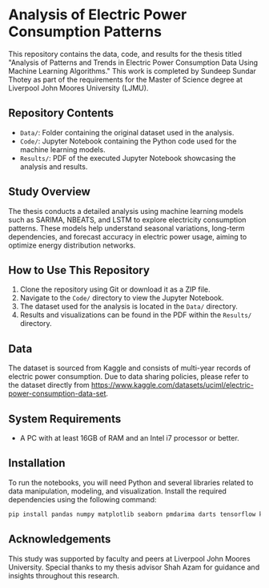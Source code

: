 
# Analysis of Electric Power Consumption Patterns

This repository contains the data, code, and results for the thesis titled "Analysis of Patterns and Trends in Electric Power Consumption Data Using Machine Learning Algorithms." This work is completed by Sundeep Sundar Thotey as part of the requirements for the Master of Science degree at Liverpool John Moores University (LJMU).

## Repository Contents
- `Data/`: Folder containing the original dataset used in the analysis.
- `Code/`: Jupyter Notebook containing the Python code used for the machine learning models.
- `Results/`: PDF of the executed Jupyter Notebook showcasing the analysis and results.

## Study Overview
The thesis conducts a detailed analysis using machine learning models such as SARIMA, NBEATS, and LSTM to explore electricity consumption patterns. These models help understand seasonal variations, long-term dependencies, and forecast accuracy in electric power usage, aiming to optimize energy distribution networks.

## How to Use This Repository
1. Clone the repository using Git or download it as a ZIP file.
2. Navigate to the `Code/` directory to view the Jupyter Notebook.
3. The dataset used for the analysis is located in the `Data/` directory.
4. Results and visualizations can be found in the PDF within the `Results/` directory.

## Data
The dataset is sourced from Kaggle and consists of multi-year records of electric power consumption. Due to data sharing policies, please refer to the dataset directly from https://www.kaggle.com/datasets/uciml/electric-power-consumption-data-set.

## System Requirements
- A PC with at least 16GB of RAM and an Intel i7 processor or better.

## Installation
To run the notebooks, you will need Python and several libraries related to data manipulation, modeling, and visualization. Install the required dependencies using the following command:

```bash
pip install pandas numpy matplotlib seaborn pmdarima darts tensorflow keras scikit-learn
```

## Acknowledgements
This study was supported by faculty and peers at Liverpool John Moores University. Special thanks to my thesis advisor Shah Azam for guidance and insights throughout this research.
